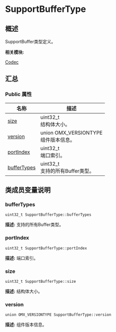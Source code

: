 # SupportBufferType


## 概述

SupportBuffer类型定义。

**相关模块:**

[Codec](_codec.md)


## 汇总


### Public 属性

  | 名称 | 描述 | 
| -------- | -------- |
| [size](#size) | uint32_t<br/>结构体大小。&nbsp; | 
| [version](#version) | union&nbsp;OMX_VERSIONTYPE<br/>组件版本信息。&nbsp; | 
| [portIndex](#portindex) | uint32_t<br/>端口索引。&nbsp; | 
| [bufferTypes](#buffertypes) | uint32_t<br/>支持的所有Buffer类型。&nbsp; | 


## 类成员变量说明


### bufferTypes

  
```
uint32_t SupportBufferType::bufferTypes
```
**描述:**
支持的所有Buffer类型。


### portIndex

  
```
uint32_t SupportBufferType::portIndex
```
**描述:**
端口索引。


### size

  
```
uint32_t SupportBufferType::size
```
**描述:**
结构体大小。


### version

  
```
union OMX_VERSIONTYPE SupportBufferType::version
```
**描述:**
组件版本信息。
